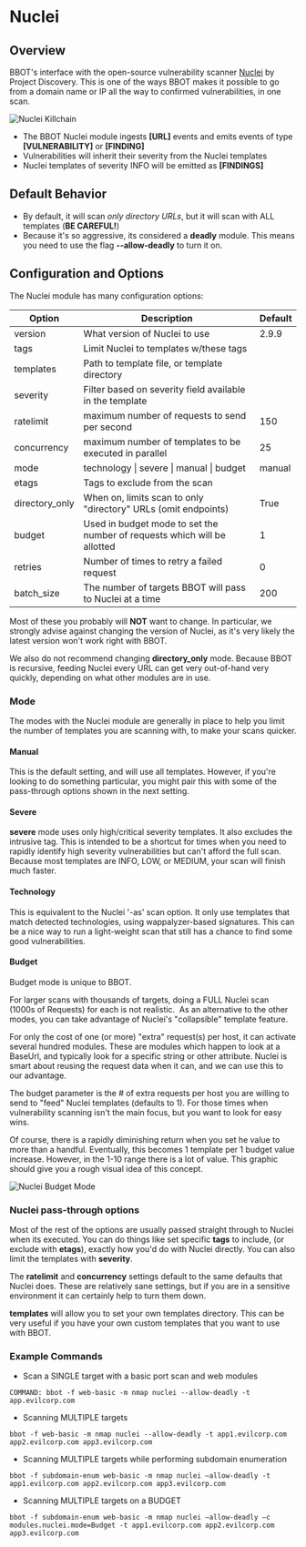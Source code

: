 # Nuclei

## Overview

BBOT's interface with the open-source vulnerability scanner [Nuclei](https://github.com/projectdiscovery/nuclei) by Project Discovery. This is one of the ways BBOT makes it possible to go from a domain name or IP all the way to confirmed vulnerabilities, in one scan. 

![Nuclei Killchain](https://github.com/blacklanternsecurity/bbot/assets/24899338/7174c4ba-4a6e-4596-bb89-5a0c5f5abe74)


* The BBOT Nuclei module ingests **[URL]** events and emits events of type **[VULNERABILITY]** or **[FINDING]**
* Vulnerabilities will inherit their severity from the Nuclei templates​
* Nuclei templates of severity INFO will be emitted as **[FINDINGS]**

## Default Behavior

* By default, it will scan *only directory URLs*, but it will scan with ALL templates (**BE CAREFUL!**)
* Because it's so aggressive, its considered a **deadly** module. This means you need to use the flag **--allow-deadly** to turn it on.

## Configuration and Options

The Nuclei module has many configuration options:

| Option         | Description                                                              | Default |
|----------------|--------------------------------------------------------------------------|---------|
| version        | What version of Nuclei to use                                            | 2.9.9   |
| tags           | Limit Nuclei to templates w/these tags                                   | <blank> |
| templates      | Path to template file, or template directory                             | <blank> |
| severity       | Filter based on severity field available in the template                 | <blank> |
| ratelimit      | maximum number of requests to send per second                            | 150     |
| concurrency    | maximum number of templates to be executed in parallel                   | 25      |
| mode           | technology \| severe \| manual \| budget                                 | manual  |
| etags          | Tags to exclude from the scan                                            | <blank> |
| directory_only | When on, limits scan to only "directory" URLs (omit endpoints)           | True    |
| budget         | Used in budget mode to set the number of requests which will be allotted | 1       |
| retries        | Number of times to retry a failed request                                | 0       |
| batch_size     | The number of targets BBOT will pass to Nuclei at a time                 | 200     |

Most of these you probably will **NOT** want to change. In particular, we strongly advise against changing the version of Nuclei, as it's very likely the latest version won't work right with BBOT.

We also do not recommend changing **directory_only** mode. Because BBOT is recursive, feeding Nuclei every URL can get very out-of-hand very quickly, depending on what other modules are in use.

### Mode ###

The modes with the Nuclei module are generally in place to help you limit the number of templates you are scanning with, to make your scans quicker. 

#### Manual

This is the default setting, and will use all templates. However, if you're looking to do something particular, you might pair this with some of the pass-through options shown in the next setting.

#### Severe

**severe** mode uses only high/critical severity templates. It also excludes the intrusive tag. This is intended to be a shortcut for times when you need to rapidly identify high severity vulnerabilities but can't afford the full scan. Because most templates are INFO, LOW, or MEDIUM, your scan will finish much faster.

#### Technology

This is equivalent to the Nuclei '-as' scan option. It only use templates that match detected technologies, using wappalyzer-based signatures. This can be a nice way to run a light-weight scan that still has a chance to find some good vulnerabilities.

#### Budget

Budget mode is unique to BBOT. ​

For larger scans with thousands of targets, doing a FULL Nuclei scan (1000s of Requests) for each is not realistic. ​
As an alternative to the other modes, you can take advantage of Nuclei's "collapsible" template feature. ​

For only the cost of one (or more) "extra" request(s) per host, it can activate several hundred modules. These are modules which happen to look at a BaseUrl, and typically look for a specific string or other attribute. Nuclei is smart about reusing the request data when it can, and we can use this to our advantage. 

The budget parameter is the # of extra requests per host you are willing to send to "feed" Nuclei templates​ (defaults to 1).
For those times when vulnerability scanning isn't the main focus, but you want to look for easy wins.​

Of course, there is a rapidly diminishing return when you set he value to more than a handful. Eventually, this becomes 1 template per 1 budget value increase. However, in the 1-10 range there is a lot of value. This graphic should give you a rough visual idea of this concept.

![Nuclei Budget Mode](https://github.com/blacklanternsecurity/bbot/assets/24899338/08a3429c-5a73-437b-84de-27c07d85a529)


### Nuclei pass-through options

Most of the rest of the options are usually passed straight through to Nuclei when its executed. You can do things like set specific **tags** to include, (or exclude with **etags**), exactly how you'd do with Nuclei directly. You can also limit the templates with **severity**.

The **ratelimit** and **concurrency** settings default to the same defaults that Nuclei does. These are relatively sane settings, but if you are in a sensitive environment it can certainly help to turn them down.

**templates** will allow you to set your own templates directory. This can be very useful if you have your own custom templates that you want to use with BBOT.

### Example Commands

* Scan a SINGLE target with a basic port scan and web modules

`COMMAND: bbot -f web-basic -m nmap nuclei --allow-deadly -t app.evilcorp.com​`

* Scanning MULTIPLE targets

`bbot -f web-basic -m nmap nuclei --allow-deadly -t app1.evilcorp.com app2.evilcorp.com app3.evilcorp.com​`

* Scanning MULTIPLE targets while performing subdomain enumeration

`bbot -f subdomain-enum web-basic -m nmap nuclei –allow-deadly -t app1.evilcorp.com app2.evilcorp.com app3.evilcorp.com​`

* Scanning MULTIPLE targets on a BUDGET​

`bbot -f subdomain-enum web-basic -m nmap nuclei –allow-deadly –c modules.nuclei.mode=Budget -t app1.evilcorp.com app2.evilcorp.com app3.evilcorp.com​`
